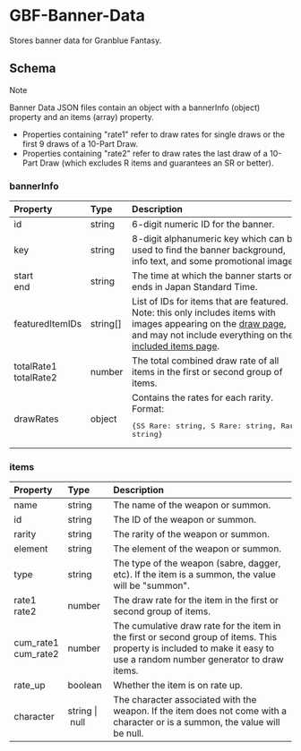 # GBF-Banner-Data
Stores banner data for Granblue Fantasy.

## Schema
> [!NOTE]
> Banner Data JSON files contain an object with a bannerInfo (object) property and an items (array) property.

- Properties containing "rate1" refer to draw rates for single draws or the first 9 draws of a 10-Part Draw.
- Properties containing "rate2" refer to draw rates the last draw of a 10-Part Draw (which excludes R items and guarantees an SR or better).

### bannerInfo
| Property                   | Type     | Description                                                                                                                                                                                                                                                             |
|:---------------------------|:---------|:------------------------------------------------------------------------------------------------------------------------------------------------------------------------------------------------------------------------------------------------------------------------|
| id                         | string   | 6-digit numeric ID for the banner.                                                                                                                                                                                                                                      |
| key                        | string   | 8-digit alphanumeric key which can be used to find the banner background, info text, and some promotional images.                                                                                                                                                       |
| start <br> end             | string   | The time at which the banner starts or ends in Japan Standard Time.                                                                                                                                                                                                     |
| featuredItemIDs            | string[] | List of IDs for items that are featured. Note: this only includes items with images appearing on the [draw page](https://game.granbluefantasy.jp/#gacha), and may not include everything on the [included items page](https://game.granbluefantasy.jp/#gacha/selected). |
| totalRate1 <br> totalRate2 | number   | The total combined draw rate of all items in the first or second group of items.                                                                                                                                                                                        |
| drawRates                  | object   | Contains the rates for each rarity. Format: <pre lang="yaml">{SS Rare: string, S Rare: string, Rare: string}</pre>|

### items
| Property                 | Type           | Description                                                                                                                                                            |
|:-------------------------|:---------------|:-----------------------------------------------------------------------------------------------------------------------------------------------------------------------|
| name                     | string         | The name of the weapon or summon.                                                                                                                                      |
| id                       | string         | The ID of the weapon or summon.                                                                                                                                        |
| rarity                   | string         | The rarity of the weapon or summon.                                                                                                                                    |
| element                  | string         | The element of the weapon or summon.                                                                                                                                   |
| type                     | string         | The type of the weapon (sabre, dagger, etc). If the item is a summon, the value will be "summon".                                                                      |
| rate1 <br> rate2         | number         | The draw rate for the item in the first or second group of items.                                                                                                      |
| cum_rate1 <br> cum_rate2 | number         | The cumulative draw rate for the item in the first or second group of items. This property is included to make it easy to use a random number generator to draw items. |
| rate_up                  | boolean        | Whether the item is on rate up.                                                                                                                                        |
| character                | string&nbsp;\|&nbsp;null | The character associated with the weapon. If the item does not come with a character or is a summon, the value will be null.                                           |
